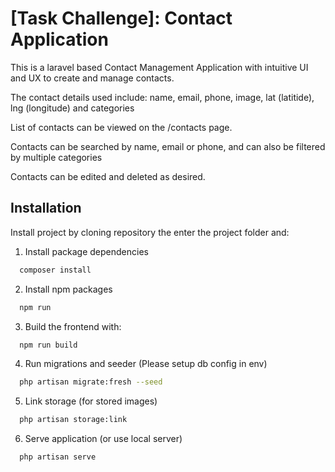 
# [Task Challenge]: Contact Application

This is a laravel based Contact Management Application with intuitive UI and UX to create and manage contacts.

The contact details used include:
name, email, phone, image, lat (latitide), lng (longitude) and categories

List of contacts can be viewed on the /contacts page.

Contacts can be searched by name, email or phone, and can also be filtered by multiple categories

Contacts can be edited and deleted as desired.



## Installation

Install project by cloning repository the enter the project folder and:

1.  Install package dependencies
```bash
  composer install
```
2.  Install npm packages 

```bash
  npm run
```
3. Build the frontend with:
```bash
  npm run build
```
4. Run migrations and seeder (Please setup db config in env)
```bash
  php artisan migrate:fresh --seed
```
5. Link storage (for stored images)
```bash
  php artisan storage:link
```
6. Serve application (or use local server)
```bash
  php artisan serve
```
